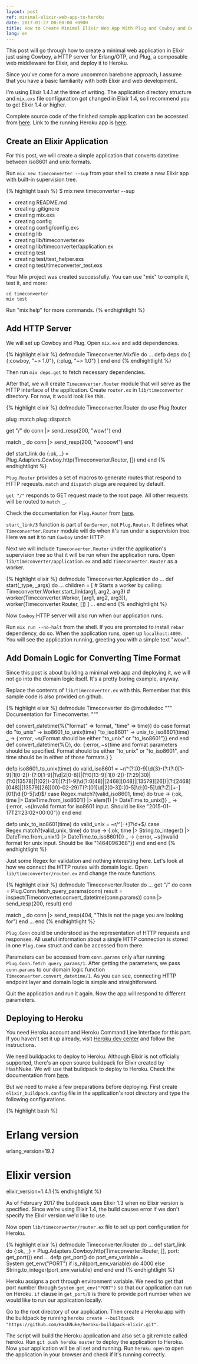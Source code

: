 ```yaml
---
layout: post
ref: minimal-elixir-web-app-to-heroku
date: 2017-01-27 00:00:00 +0900
title: How to Create Minimal Elixir Web App With Plug and Cowboy and Deploy to Heroku
lang: en
---
```


This post will go through how to create a minimal web application in Elixir just using Cowboy, a HTTP server for Erlang/OTP, and Plug, a composable web middleware for Elixir, and deploy it to Heroku. 

Since you've come for a more uncommon barebone approach, I assume that you have a basic familiarity with both Elixir and web development.

I'm using Elixir 1.4.1 at the time of writing. The application directory structure and `mix.exs` file configuration got changed in Elixir 1.4, so I recommend you to get Elixir 1.4 or higher. 

Complete source code of the finished sample application can be accessed from [here](https://github.com/harfangk/timeconverter). Link to the running Heroku app is [here](https://blooming-thicket-28926.herokuapp.com/).

## Create an Elixir Application

For this post, we will create a simple application that converts datetime between iso8601 and unix formats. 

Run `mix new timeconverter --sup` from your shell to create a new Elixir app with built-in supervision tree. 

{% highlight bash %}
$ mix new timeconverter --sup
* creating README.md
* creating .gitignore
* creating mix.exs
* creating config
* creating config/config.exs
* creating lib
* creating lib/timeconverter.ex
* creating lib/timeconverter/application.ex
* creating test
* creating test/test_helper.exs
* creating test/timeconverter_test.exs

Your Mix project was created successfully.
You can use "mix" to compile it, test it, and more:

    cd timeconverter
    mix test

Run "mix help" for more commands.
{% endhightlight %}

## Add HTTP Server

We will set up Cowboy and Plug. Open `mix.exs` and add dependencies. 

{% highlight elixir %}
defmodule Timeconverter.Mixfile do
  ...
  defp deps do
    [
      {:cowboy, "~> 1.0"},
      {:plug, "~> 1.0"}
    ]
  end
 end
{% endhightlight %}

Then run `mix deps.get` to fetch necessary dependencies.

After that, we will create `Timeconverter.Router` module that will serve as the HTTP interface of the application. Create `router.ex` in `lib/timeconverter` directory. For now, it would look like this.

{% highlight elixir %}
defmodule Timeconverter.Router do
  use Plug.Router
  
  plug :match
  plug :dispatch

  get "/" do
    conn
    |> send_resp(200, "wow!")
  end

  match _ do
    conn
    |> send_resp(200, "woooow!")
  end
  
  def start_link do
    {:ok, _} = Plug.Adapters.Cowboy.http(Timeconverter.Router, [])
  end
end
{% endhightlight %}

`Plug.Router` provides a set of macros to generate routes that respond to HTTP reqeusts. `match` and `dispatch` plugs are required by default.

`get "/"` responds to GET request made to the root page. All other requests will be routed to `match _`. 

Check the documentation for `Plug.Router` from [here](https://hexdocs.pm/plug/Plug.Router.html#content). 

`start_link/3` function is part of `GenServer`, not `Plug.Router`. It defines what `Timeconverter.Router` module will do when it's run under a supervision tree. Here we set it to run `Cowboy` under HTTP.

Next we will include `Timeconverter.Router` under the application's supervision tree so that it will be run when the application runs. Open `lib/timeconverter/application.ex` and add `Timeconverter.Router` as a worker.

{% highlight elixir %}
defmodule Timeconverter.Application do
  ...
  def start(_type, _args) do
    ...
    children = [
      # Starts a worker by calling: Timeconverter.Worker.start_link(arg1, arg2, arg3)
      # worker(Timeconverter.Worker, [arg1, arg2, arg3]),
      worker(Timeconverter.Router, [])
    ]
    ...
  end
end
{% endhightlight %}

Now `Cowboy` HTTP server will also run when our application runs.

Run `mix run --no-halt` from the shell. If you are prompted to install `rebar` dependency, do so. When the application runs, open up `localhost:4000`. You will see the application running, greeting you with a simple text "wow!".

## Add Domain Logic for Converting Time Format

Since this post is about building a minimal web app and deploying it, we will not go into the domain logic itself. It's a pretty boring example, anyway.

Replace the contents of `lib/timeconverter.ex` with this. Remember that this sample code is also provided on github. 

{% highlight elixir %}
defmodule Timeconverter do
  @moduledoc """
  Documentation for Timeconverter.
  """
  
  def convert_datetime(%{"format" => format, "time" => time}) do
    case format do
      "to_unix" -> iso8601_to_unix(time)
      "to_iso8601" -> unix_to_iso8601(time)
      _ -> {:error, ~s{Format should be either "to_unix" or "to_iso8601"}}
    end
  end
  def convert_datetime(%{}), do: {:error, ~s{time and format parameters should be specified. Format should be either "to_unix" or "to_iso8601", and time should be in either of those formats.} }

  defp iso8601_to_unix(time) do
    valid_iso8601 = ~r/^(?:[0-9]\d{3}-(?:(?:0[1-9]|1[0-2])-(?:0[1-9]|1\d|2[0-8])|(?:0[13-9]|1[0-2])-(?:29|30)|(?:0[13578]|1[02])-31)|(?:[1-9]\d(?:0[48]|[2468][048]|[13579][26])|(?:[2468][048]|[13579][26])00)-02-29)T(?:[01]\d|2[0-3]):[0-5]\d:[0-5]\d(?:Z|[+-][01]\d:[0-5]\d)$/
    case Regex.match?(valid_iso8601, time) do
      true -> {:ok, time |> DateTime.from_iso8601() |> elem(1) |> DateTime.to_unix()}
      _    -> {:error, ~s{Invalid format for iso8601 input. Should be like "2015-01-17T21:23:02+00:00"}}
    end
  end

  defp unix_to_iso8601(time) do
    valid_unix = ~r/^[-+]?\d+$/
    case Regex.match?(valid_unix, time) do
      true -> {:ok, time |> String.to_integer() |> DateTime.from_unix!() |> DateTime.to_iso8601()}
      _    -> {:error, ~s{Invalid format for unix input. Should be like "1464096368"}}
    end
  end
end
{% endhightlight %}

Just some Regex for validation and nothing interesting here. Let's look at how we connect the HTTP routes with domain logic. Open `lib/timeconverter/router.ex` and change the route functions.

{% highlight elixir %}
defmodule Timeconverter.Router do
  ...
  get "/" do
    conn = Plug.Conn.fetch_query_params(conn)
    result = inspect(Timeconverter.convert_datetime(conn.params))
    conn
    |> send_resp(200, result)
  end

  match _ do
    conn
    |> send_resp(404, "This is not the page you are looking for")
  end
  ...
end
{% endhightlight %}

`Plug.Conn` could be understood as the representation of HTTP requests and responses. All useful information about a single HTTP connection is stored in one `Plug.Conn` struct and can be accessed from there. 

Parameters can be accessed from `conn.params` only after running `Plug.Conn.fetch_query_params/1`. After getting the parameters, we pass `conn.params` to our domain logic function `Timeconverter.convert_datetime/1`. As you can see, connecting HTTP endpoint layer and domain logic is simple and straightforward.

Quit the application and run it again. Now the app will respond to different parameters.

## Deploying to Heroku

You need Heroku account and Heroku Command Line Interface for this part. If you haven't set it up already, visit [Heroku dev center](https://devcenter.heroku.com/articles/heroku-cli) and follow the instructions.

We need buildpacks to deploy to Heroku. Although Elixir is not officially supported, there's an open source buildpack for Elixir created by HashNuke. We will use that buildpack to deploy to Heroku. Check the documentation from [here](https://github.com/HashNuke/heroku-buildpack-elixir). 

But we need to make a few preparations before deploying. First create `elixir_buildpack.config` file in the application's root directory and type the following configurations. 

{% highlight bash %}
# Erlang version
erlang_version=19.2

# Elixir version
elixir_version=1.4.1
{% endhightlight %}

As of February 2017 the buildpack uses Elixir 1.3 when no Elixir version is specified. Since we're using Elixir 1.4, the build causes error if we don't specify the Elixir version we'd like to use.

Now open `lib/timeconverter/router.ex` file to set up port configuration for Heroku. 

{% highlight elixir %}
defmodule Timeconverter.Router do
  ...
  def start_link do
    {:ok, _} = Plug.Adapters.Cowboy.http(Timeconverter.Router, [], port: get_port())
  end
  ...
  defp get_port() do
    port_env_variable = System.get_env("PORT")
    if is_nil(port_env_variable) do
      4000
    else
      String.to_integer(port_env_variable)
    end
  end
end
{% endhightlight %}

Heroku assigns a port through environment variable. We need to get that port number through `System.get_env("PORT")` so that our application can run on Heroku. `if` clause in `get_port/0` is there to provide port number when we would like to run our application locally.

Go to the root directory of our application. Then create a Heroku app with the buildpack by running `heroku create --buildpack "https://github.com/HashNuke/heroku-buildpack-elixir.git"`.

The script will build the Heroku application and also set a git remote called heroku. Run `git push heroku master` to deploy the application to Heroku. Now your application will be all set and running. Run `heroku open` to open the application in your browser and check if it's running correctly.